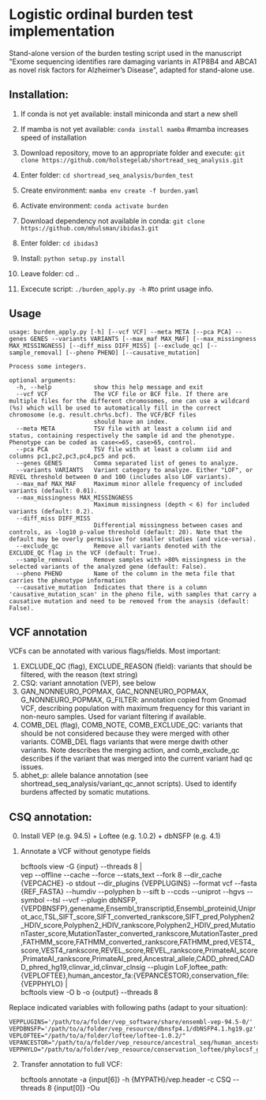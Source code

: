 # Logistic ordinal burden test implementation 

Stand-alone version of the burden testing script used in the manuscript "Exome sequencing identifies rare damaging variants in ATP8B4 and ABCA1 as novel risk factors for Alzheimer’s Disease", adapted for stand-alone use.

## Installation:


1) If conda is not yet available: install miniconda and start a new shell

2) If mamba is not yet available:  `conda install mamba`     #mamba increases speed of installation

3) Download repository, move to an appropriate folder and execute:  `git clone https://github.com/holstegelab/shortread_seq_analysis.git`       

4) Enter folder: `cd shortread_seq_analysis/burden_test`

5) Create environment:  `mamba env create -f burden.yaml`

6) Activate environment: `conda activate burden`

7) Download dependency not available in conda:  `git clone https://github.com/mhulsman/ibidas3.git`

8) Enter folder: `cd ibidas3`

9) Install: `python setup.py install`

10) Leave folder: cd ..

11) Excecute script: `./burden_apply.py -h`   #to print usage info.




## Usage
```
usage: burden_apply.py [-h] [--vcf VCF] --meta META [--pca PCA] --genes GENES --variants VARIANTS [--max_maf MAX_MAF] [--max_missingness MAX_MISSINGNESS] [--diff_miss DIFF_MISS] [--exclude_qc] [--sample_removal] [--pheno PHENO] [--causative_mutation]

Process some integers.

optional arguments:
  -h, --help            show this help message and exit
  --vcf VCF             The VCF file or BCF file. If there are multiple files for the different chromosomes, one can use a wildcard (%s) which will be used to automatically fill in the correct chromosome (e.g. result.chr%s.bcf). The VCF/BCF files
                        should have an index.
  --meta META           TSV file with at least a column iid and status, containing respectively the sample id and the phenotype. Phenotype can be coded as case<=65, case>65, control.
  --pca PCA             TSV file with at least a column iid and columns pc1,pc2,pc3,pc4,pc5 and pc6.
  --genes GENES         Comma separated list of genes to analyze.
  --variants VARIANTS   Variant category to analyze. Either "LOF", or REVEL threshold between 0 and 100 (includes also LOF variants).
  --max_maf MAX_MAF     Maximum minor allele frequency of included variants (default: 0.01).
  --max_missingness MAX_MISSINGNESS
                        Maximum missingness (depth < 6) for included variants (default: 0.2).
  --diff_miss DIFF_MISS
                        Differential missingness between cases and controls, as -log10 p-value threshold (default: 20). Note that the default may be overly permissive for smaller studies (and vice-versa).
  --exclude_qc          Remove all variants denoted with the EXCLUDE_QC flag in the VCF (default: True).
  --sample_removal      Remove samples with >80% missingness in the selected variants of the analyzed gene (default: False).
  --pheno PHENO         Name of the column in the meta file that carries the phenotype information
  --causative_mutation  Indicates that there is a column 'causative_mutation_scan' in the pheno file, with samples that carry a causative mutation and need to be removed from the anaysis (default: False).
```


## VCF annotation

VCFs can be annotated with various flags/fields. Most important:

1. EXCLUDE_QC (flag), EXCLUDE_REASON (field):   variants that should be filtered, with the reason (text string)
2. CSQ: variant annotation (VEP), see below
3. GAN_NONNEURO_POPMAX, GAC_NONNEURO_POPMAX, G_NONNEURO_POPMAX, G_FILTER:  annotation copied from Gnomad VCF, describing population with maximum frequency for this variant in non-neuro samples. Used for variant filtering if available.
4. COMB_DEL (flag), COMB_NOTE, COMB_EXCLUDE_QC: variants that should be not considered because they were merged with other variants. COMB_DEL flags variants that were merge dwith other variants. Note describes the merging action, and comb_exclude_qc describes if the variant that was merged into the current variant had qc issues.
5. abhet_p: allele balance annotation (see shortread_seq_analysis/variant_qc_annot scripts). Used to identify burdens affected by somatic mutations.


## CSQ annotation: 

0. Install VEP (e.g. 94.5) + Loftee (e.g. 1.0.2) + dbNSFP (e.g. 4.1)

1. Annotate a VCF without genotype fields


    bcftools view -G {input} --threads 8 |\
    vep --offline --cache --force --stats_text --fork 8 --dir_cache {VEPCACHE} -o stdout --dir_plugins {VEPPLUGINS} --format vcf --fasta {REF_FASTA}
    	--humdiv --polyphen b --sift b --ccds  --uniprot  --hgvs  --symbol  --tsl  --vcf
    	--plugin dbNSFP,{VEPDBNSFP},genename,Ensembl_transcriptid,Ensembl_proteinid,Uniprot_acc,TSL,SIFT_score,SIFT_converted_rankscore,SIFT_pred,Polyphen2_HDIV_score,Polyphen2_HDIV_rankscore,Polyphen2_HDIV_pred,MutationTaster_score,MutationTaster_converted_rankscore,MutationTaster_pred,FATHMM_score,FATHMM_converted_rankscore,FATHMM_pred,VEST4_score,VEST4_rankscore,REVEL_score,REVEL_rankscore,PrimateAI_score,PrimateAI_rankscore,PrimateAI_pred,Ancestral_allele,CADD_phred,CADD_phred_hg19,clinvar_id,clinvar_clnsig  --plugin LoF,loftee_path:{VEPLOFTEE},human_ancestor_fa:{VEPANCESTOR},conservation_file:{VEPPHYLO} |\
    bcftools view -O b -o {output} --threads 8

Replace indicated variables with following paths (adapt to your situation):

    VEPPLUGINS='/path/to/a/folder/vep_software/share/ensembl-vep-94.5-0/'
    VEPDBNSFP='/path/to/a/folder/vep_resource/dbnsfp4.1/dbNSFP4.1.hg19.gz'
    VEPLOFTEE="/path/to/a/folder/loftee/loftee-1.0.2/"
    VEPANCESTOR="/path/to/a/folder/vep_resource/ancestral_seq/human_ancestor.fa.gz"
    VEPPHYLO="/path/to/a/folder/vep_resource/conservation_loftee/phylocsf_gerp.sql"

2. Transfer annotation to full VCF:

    bcftools annotate -a {input[6]} -h {MYPATH}/vep.header -c CSQ  --threads 8 {input[0]} -Ou




